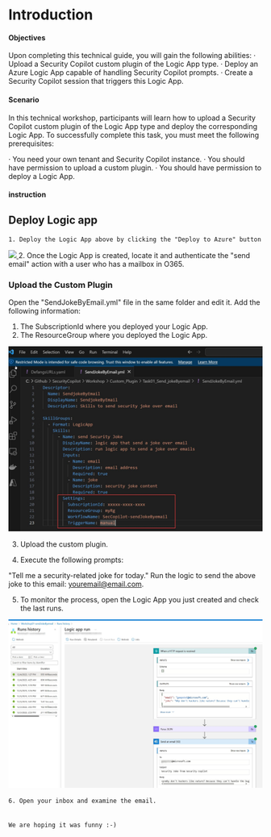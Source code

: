 # Introduction

#### Objectives

Upon completing this technical guide, you will gain the following abilities:
· Upload a Security Copilot custom plugin of the Logic App type.
· Deploy an Azure Logic App capable of handling Security Copilot prompts.
· Create a Security Copilot session that triggers this Logic App.

#### Scenario
In this technical workshop, participants will learn how to upload a Security Copilot custom plugin of the Logic App type and deploy the corresponding Logic App. To successfully complete this task, you must meet the following prerequisites:

· You need your own tenant and Security Copilot instance.
· You should have permission to upload a custom plugin.
· You should have permission to deploy a Logic App.


####  instruction

## Deploy Logic app 

	1. Deploy the Logic App above by clicking the "Deploy to Azure" button

<a href="https://portal.azure.com/#create/Microsoft.Template/uri/https%3A%2F%2Fraw.githubusercontent.com%2FYaniv-Shasha%2FSecurityCopilot%2Fmain%2FWorkshop%2FCustom_Plugin%2FTask01_Send_jokeByemail%2FWorkshop01-sendJokeByemail%2Fazuredeploy.json" target="_blank">
    <img src="https://aka.ms/deploytoazurebutton"/>
</a>
	2. Once the Logic App is created, locate it and authenticate the "send email" action with a user who has a mailbox in O365.

### Upload the Custom Plugin 

Open the "SendJokeByEmail.yml" file in the same folder and edit it.
Add the following information:

1. The SubscriptionId where you deployed your Logic App.
2. The ResourceGroup where you deployed the Logic App.

<img src="https://github.com/Yaniv-Shasha/SecurityCopilot/blob/2100cbf8cdd70735495ad5c869746bf02be144dc/Workshop/Custom_Plugin/Task01_Send_jokeByemail/Images/yaml_subid.jpg"/>

3. Upload the custom plugin.

4. Execute the following prompts:

"Tell me a security-related joke for today."
Run the logic to send the above joke to this email: youremail@email.com.

5. To monitor the process, open the Logic App you just created and check the last runs.

<img src="https://github.com/Yaniv-Shasha/SecurityCopilot/blob/86e2ba5cab9da11622dfa5966aa86c1223b615d0/Workshop/Custom_Plugin/Task01_Send_jokeByemail/Images/run_history.jpg"/>

	6. Open your inbox and examine the email.


    We are hoping it was funny :-)
